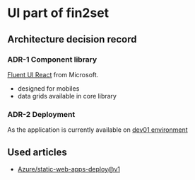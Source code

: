 # UI part of fin2set

## Architecture decision record

### ADR-1 Component library
[Fluent UI React](https://developer.microsoft.com/en-us/fluentui) from Microsoft.
- designed for mobiles
- data grids available in core library

### ADR-2 Deployment
As the application is currently available on [dev01 environment](dev01.fin2set.net)

## Used articles
- [Azure/static-web-apps-deploy@v1](https://learn.microsoft.com/en-us/azure/developer/javascript/how-to/with-authentication/static-web-app-with-api/deploy-static-web-app-to-azure#add-react-client-environment-variables-to-workflow-configuration-file)
